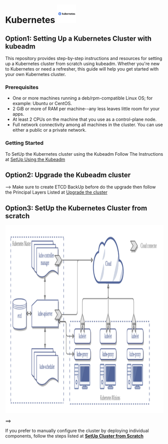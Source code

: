 <h1>Kubernetes <img src="images/kubernetes-logo.png" alt="Kubernetes logo" width="60" height="60"></h1>

## Option1: Setting Up a Kubernetes Cluster with kubeadm

This repository provides step-by-step instructions and resources for setting up a Kubernetes cluster from scratch using kubeadm. Whether you're new to Kubernetes or need a refresher, this guide will help you get started with your own Kubernetes cluster.

### Prerequisites

* One or more machines running a deb/rpm-compatible Linux OS; for example: Ubuntu or CentOS.
* 2 GiB or more of RAM per machine--any less leaves little room for your apps.
* At least 2 CPUs on the machine that you use as a control-plane node.
* Full network connectivity among all machines in the cluster. You can use either a public or a private network.

### Getting Started

To SetUp the Kubernetes cluster using the Kubeadm Follow The Instructions at <a href="https://github.com/mohamedbenaantar/Kubernetes-CKA/blob/main/SetUp-KubeadmCluster/Kubeadm-Install.md">SetUp Using the Kubeadm</a> 

## Option2: Upgrade the Kubeadm cluster

--> Make sure to create ETCD BackUp before do the upgrade then follow the Principal Layers Listed at <a href="https://github.com/mohamedbenaantar/Kubernetes-CKA/blob/main/SetUp-KubeadmCluster/Kubedm-Upgrade.md">Upgrade the cluster</a>

## Option3: SetUp the Kubernetes Cluster from scratch 

<p align="center">
<img src="images/kubernetes-architecture.png" alt="Kubernetes Architecture" width="600" height="600">
</p>

==> <p> If you prefer to manually configure the cluster by deploying individual components, follow the steps listed at <strong><a href="Cluster-HardWay">SetUp Cluster from Scratch</a></strong></p>

